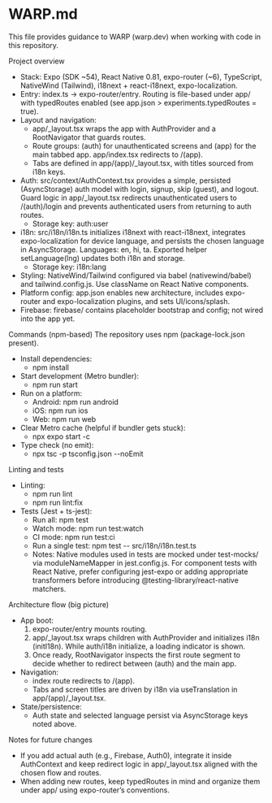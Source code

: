 # WARP.md

This file provides guidance to WARP (warp.dev) when working with code in this repository.

Project overview
- Stack: Expo (SDK ~54), React Native 0.81, expo-router (~6), TypeScript, NativeWind (Tailwind), i18next + react-i18next, expo-localization.
- Entry: index.ts -> expo-router/entry. Routing is file-based under app/ with typedRoutes enabled (see app.json > experiments.typedRoutes = true).
- Layout and navigation:
  - app/_layout.tsx wraps the app with AuthProvider and a RootNavigator that guards routes.
  - Route groups: (auth) for unauthenticated screens and (app) for the main tabbed app. app/index.tsx redirects to /(app).
  - Tabs are defined in app/(app)/_layout.tsx, with titles sourced from i18n keys.
- Auth: src/context/AuthContext.tsx provides a simple, persisted (AsyncStorage) auth model with login, signup, skip (guest), and logout. Guard logic in app/_layout.tsx redirects unauthenticated users to /(auth)/login and prevents authenticated users from returning to auth routes.
  - Storage key: auth:user
- i18n: src/i18n/i18n.ts initializes i18next with react-i18next, integrates expo-localization for device language, and persists the chosen language in AsyncStorage. Languages: en, hi, ta. Exported helper setLanguage(lng) updates both i18n and storage.
  - Storage key: i18n:lang
- Styling: NativeWind/Tailwind configured via babel (nativewind/babel) and tailwind.config.js. Use className on React Native components.
- Platform config: app.json enables new architecture, includes expo-router and expo-localization plugins, and sets UI/icons/splash.
- Firebase: firebase/ contains placeholder bootstrap and config; not wired into the app yet.

Commands (npm-based)
The repository uses npm (package-lock.json present).
- Install dependencies:
  - npm install
- Start development (Metro bundler):
  - npm run start
- Run on a platform:
  - Android: npm run android
  - iOS: npm run ios
  - Web: npm run web
- Clear Metro cache (helpful if bundler gets stuck):
  - npx expo start -c
- Type check (no emit):
  - npx tsc -p tsconfig.json --noEmit

Linting and tests
- Linting:
  - npm run lint
  - npm run lint:fix
- Tests (Jest + ts-jest):
  - Run all: npm test
  - Watch mode: npm run test:watch
  - CI mode: npm run test:ci
  - Run a single test: npm test -- src/i18n/i18n.test.ts
  - Notes: Native modules used in tests are mocked under test-mocks/ via moduleNameMapper in jest.config.js. For component tests with React Native, prefer configuring jest-expo or adding appropriate transformers before introducing @testing-library/react-native matchers.

Architecture flow (big picture)
- App boot:
  1) expo-router/entry mounts routing.
  2) app/_layout.tsx wraps children with AuthProvider and initializes i18n (initI18n). While auth/i18n initialize, a loading indicator is shown.
  3) Once ready, RootNavigator inspects the first route segment to decide whether to redirect between (auth) and the main app.
- Navigation:
  - index route redirects to /(app).
  - Tabs and screen titles are driven by i18n via useTranslation in app/(app)/_layout.tsx.
- State/persistence:
  - Auth state and selected language persist via AsyncStorage keys noted above.

Notes for future changes
- If you add actual auth (e.g., Firebase, Auth0), integrate it inside AuthContext and keep redirect logic in app/_layout.tsx aligned with the chosen flow and routes.
- When adding new routes, keep typedRoutes in mind and organize them under app/ using expo-router’s conventions.
